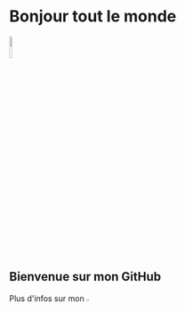 # Bonjour tout le monde

<img width="10%" src="https://static-cdn.jtvnw.net/emoticons/v1/921885/3.0">

## Bienvenue sur mon GitHub

Plus d'infos sur mon [<img width="2%" src="https://www.flaticon.com/svg/static/icons/svg/174/174857.svg" />](https://www.linkedin.com/in/augustin-devaux-96997890/)
